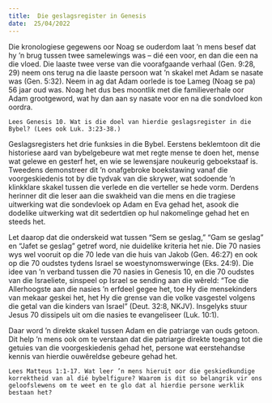 ```yaml
---
title:  Die geslagsregister in Genesis
date:  25/04/2022
---
```


Die kronologiese gegewens oor Noag se ouderdom laat ’n mens besef dat hy ’n brug tussen twee samelewings was – dié een voor, en dan die een na die vloed. Die laaste twee  verse van die voorafgaande verhaal (Gen. 9:28, 29) neem ons terug na die laaste persoon wat ’n skakel met Adam se nasate was (Gen. 5:32). Neem in ag dat Adam oorlede is toe Lameg (Noag se pa) 56 jaar oud was. Noag het dus bes moontlik met die familieverhale oor Adam grootgeword, wat hy dan aan sy nasate voor en na die sondvloed kon oordra.

`Lees Genesis 10. Wat is die doel van hierdie geslagsregister in die Bybel? (Lees ook Luk. 3:23-38.)`

Geslagsregisters het drie funksies in die Bybel. Eerstens beklemtoon dit die historiese aard van bybelgebeure wat met regte mense te doen het, mense wat gelewe en gesterf het, en wie se lewensjare noukeurig geboekstaaf is. Tweedens demonstreer dit ’n onafgebroke boekstawing vanaf die voorgeskiedenis tot by die tydvak van die skrywer, wat sodoende ’n klinkklare skakel tussen die verlede en die verteller se hede vorm. Derdens herinner dit die leser aan die swakheid van die mens en die tragiese uitwerking wat die sondevloek op Adam en Eva gehad het, asook die dodelike uitwerking wat dit sedertdien op hul nakomelinge gehad het en steeds het.

Let daarop dat die onderskeid wat tussen “Sem se geslag,” “Gam se geslag” en “Jafet se geslag” getref word, nie duidelike kriteria het nie. Die 70 nasies wys wel vooruit op die 70 lede van die huis van Jakob (Gen. 46:27) en ook op die 70 oudstes tydens Israel se woestynomswerwinge (Eks. 24:9). Die idee van ’n verband tussen die 70 nasies in Genesis 10, en die 70 oudstes van die Israeliete, sinspeel op Israel se sending aan die wêreld: “Toe die Allerhoogste aan die nasies ’n erfdeel gegee het, toe Hy die mensekinders van mekaar geskei het, het Hy die grense van die volke vasgestel volgens die getal van die kinders van Israel” (Deut. 32:8, NKJV). Insgelyks stuur Jesus 70 dissipels uit om die nasies te evangeliseer (Luk. 10:1).

Daar word ’n direkte skakel tussen Adam en die patriarge van ouds getoon. Dit help ’n mens ook om te verstaan dat die patriarge direkte toegang tot die getuies van die voorgeskiedenis gehad het, persone wat eerstehandse kennis van hierdie ouwêreldse gebeure gehad het.

`Lees Matteus 1:1-17. Wat leer ’n mens hieruit oor die geskiedkundige korrektheid van al dié bybelfigure? Waarom is dit so belangrik vir ons geloofslewens om te weet en te glo dat al hierdie persone werklik bestaan het?`